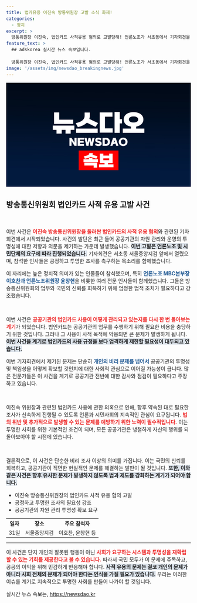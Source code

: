 ```yaml
---
title: 법카유용 이진숙 방통위원장 고발 소식 화제!
categories:
  - 정치
excerpt: >
  방통위원장 이진숙, 법인카드 사적유용 혐의로 고발당해! 언론노조가 서초동에서 기자회견을 열고 폭로의 진실을 밝힌다. 클릭해서 이 사건의 전말을 확인하세요!
feature_text: >
  ## adskorea 실시간 뉴스 속보입니다.

  방통위원장 이진숙, 법인카드 사적유용 혐의로 고발당해! 언론노조가 서초동에서 기자회견을 열고 폭로의 진실을 밝힌다. 클릭해서 이 사건의 전말을 확인하세요!
image: '/assets/img/newsdao_breakingnews.jpg'
---
```


<p><img src="/assets/img/newsdao_breakingnews.jpg" alt="adskorea 속보" /></p>

<h2 data-ke-size="size26">방송통신위원회 법인카드 사적 유용 고발 사건</h2>

<p data-ke-size="size16">&nbsp;</p>

<p>이번 사건은 <b><span style="color: #ee2323;">이진숙 방송통신위원장을 둘러싼 법인카드의 사적 유용 혐의</span></b>와 관련된 기자회견에서 시작되었습니다. 사건의 발단은 최근 들어 공공기관의 자원 관리와 운영의 투명성에 대한 저항과 의문을 제기하는 가운데 발생했습니다. <b><span style="background-color: #21538527;">이번 고발은 언론노조 및 시민단체의 요구에 따라 진행되었습니다.</span></b> 기자회견은 서초동 서울중앙지검 앞에서 열렸으며, 참석한 인사들은 공정하고 투명한 조사를 촉구하는 목소리를 함께했습니다. </p>

<p>이 자리에는 높은 정치적 의미가 있는 인물들이 참석했으며, 특히 <b><span style="color: #1a5490;">언론노조 MBC본부장 이호찬과 언론노조위원장 윤창현</span></b>을 비롯한 여러 전문 인사들이 함께했습니다. 그들은 방송통신위원회의 업무와 국민의 신뢰를 회복하기 위해 엄정한 법적 조치가 필요하다고 강조했습니다.</p>

<p data-ke-size="size16">&nbsp;</p>

<p>이번 사건은 <b><span style="color: #ee2323;">공공기관의 법인카드 사용이 어떻게 관리되고 있는지를 다시 한 번 돌아보는 계기</span></b>가 되었습니다. 법인카드는 공공기관의 업무를 수행하기 위해 필요한 비용을 충당하기 위한 것입니다. 그러나 그 사용이 사적 목적에 악용되면 큰 문제가 발생하게 됩니다. <b><span style="background-color: #21538527;">이번 사건을 계기로 법인카드의 사용 규정을 보다 엄격하게 제한할 필요성이 대두되고 있습니다.</span></b></p>

<p>이번 기자회견에서 제기된 문제는 단순히 <b><span style="color: #1a5490;">개인의 비리 문제를 넘어서</span></b> 공공기관의 투명성 및 책임성을 어떻게 확보할 것인지에 대한 사회적 관심으로 이어질 가능성이 큽니다. 많은 전문가들은 이 사건을 계기로 공공기관 전반에 대한 감사와 점검이 필요하다고 주장하고 있습니다.</p>

<p data-ke-size="size16">&nbsp;</p>

<p>이진숙 위원장과 관련된 법인카드 사용에 관한 의혹으로 인해, 향후 약속된 대로 필요한 조사가 신속하게 진행될 수 있도록 언론과 시민사회의 지속적인 관심이 요구됩니다. <b><span style="color: #ee2323;">법의 위반 및 추가적으로 발생할 수 있는 문제를 예방하기 위한 노력이 필수적입니다.</span></b> 이는 투명한 사회를 위한 기본적인 조건이 되며, 모든 공공기관은 냉철하게 자신의 행위를 되돌아보아야 할 시점에 있습니다.</p>

<p data-ke-size="size16">&nbsp;</p>

<p>결론적으로, 이 사건은 단순한 비리 조사 이상의 의미를 가집니다. 이는 국민의 신뢰를 회복하고, 공공기관이 직면한 현실적인 문제를 해결하는 발판이 될 것입니다. <b><span style="background-color: #21538527;">또한, 이와 같은 사건은 향후 유사한 문제가 발생하지 않도록 법과 제도를 강화하는 계기가 되어야 합니다.</span></b></p>

<ul>
    <li>이진숙 방송통신위원장의 법인카드 사적 유용 혐의 고발</li>
    <li>공정하고 투명한 조사의 필요성 강조</li>
    <li>공공기관의 자원 관리 투명성 확보 요구</li>
</ul>

<table style="width: 100%;">
    <tr>
        <td style="text-align: center; height: 17px;"><b>일자</b></td>
        <td style="text-align: center; height: 17px;"><b>장소</b></td>
        <td style="text-align: center; height: 17px;"><b>주요 참석자</b></td>
    </tr>
    <tr>
        <td style="text-align: center; height: 17px;">31일</td>
        <td style="text-align: center; height: 17px;">서울중앙지검</td>
        <td style="text-align: center; height: 17px;">이호찬, 윤창현 등</td>
    </tr>
</table>

<hr /> 

<p>이 사건은 단지 개인의 잘못된 행동이 아닌 <b><span style="color: #ee2323;">사회가 요구하는 시스템과 투명성을 재확립할 수 있는 기회를 제공한다고 볼 수 있습니다.</span></b> 따라서 국민 모두가 이 문제에 주목하고, 공공의 이익을 위해 민감하게 반응해야 합니다. <b><span style="background-color: #21538527;">사적 유용의 문제는 결코 개인의 문제가 아니라 사회 전체의 문제가 되어야 한다는 인식을 가질 필요가 있습니다.</span></b> 우리는 이러한 이슈를 계기로 지속적으로 투명한 사회를 만들어 나가야 할 것입니다.</p>
실시간 뉴스 속보는, <a href="https://newsdao.kr" rel="dofollow">https://newsdao.kr</a>


